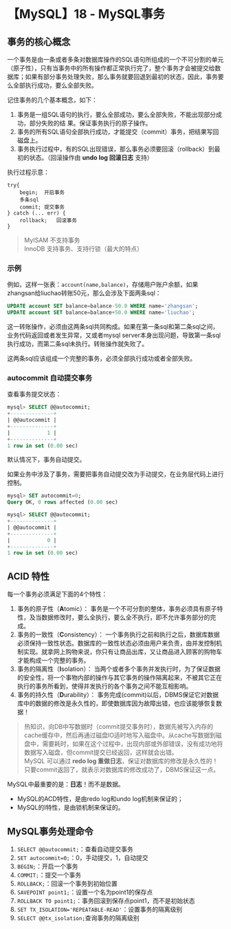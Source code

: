 # 【MySQL】18 - MySQL事务


## 事务的核心概念

一个事务是由一条或者多条对数据库操作的SQL语句所组成的一个不可分割的单元（原子性），只有当事务中的所有操作都正常执行完了，整个事务才会被提交给数据库；如果有部分事务处理失败，那么事务就要回退到最初的状态，因此，事务要么全部执行成功，要么全部失败。

记住事务的几个基本概念，如下：  
1. 事务是一组SQL语句的执行，要么全部成功，要么全部失败，不能出现部分成功，部分失败的结
果。保证事务执行的原子操作。
2. 事务的所有SQL语句全部执行成功，才能提交（commit）事务，把结果写回磁盘上。
3. 事务执行过程中，有的SQL出现错误，那么事务必须要回滚（rollback）到最初的状态。（回滚操作由 **undo log 回滚日志** 支持）


执行过程示意：  
```
try{
    begin;  开启事务
    多条sql
    commit; 提交事务
} catch (... err) {
    rollback;   回滚事务
}
```

> MyISAM 不支持事务  
> InnoDB 支持事务、支持行锁（最大的特点）


### 示例

例如，这样一张表：`account(name,balance)`，存储用户账户余额，如果zhangsan给liuchao转账50元，那么会涉及下面两条sql：  
```sql
UPDATE account SET balance=balance-50.0 WHERE name='zhangsan';
UPDATE account SET balance=balance+50.0 WHERE name='liuchao';
```
这一转账操作，必须由这两条sql共同构成。如果在第一条sql和第二条sql之间，业务代码返回或者发生异常，又或者mysql server本身出现问题，导致第一条sql执行成功，而第二条sql未执行。转账操作就失败了。

这两条sql应该组成一个完整的事务，必须全部执行成功或者全部失败。


### autocommit 自动提交事务

查看事务提交状态：  
```sql
mysql> SELECT @@autocommit;
+--------------+
| @@autocommit |
+--------------+
|            1 |
+--------------+
1 row in set (0.00 sec)
```
默认情况下，事务自动提交。


如果业务中涉及了事务，需要把事务自动提交改为手动提交，在业务层代码上进行控制。  
```sql
mysql> SET autocommit=0;
Query OK, 0 rows affected (0.00 sec)

mysql> SELECT @@autocommit;
+--------------+
| @@autocommit |
+--------------+
|            0 |
+--------------+
1 row in set (0.00 sec)
```





## ACID 特性

每一个事务必须满足下面的4个特性：  
1. 事务的原子性（**A**tomic）：
    事务是一个不可分割的整体，事务必须具有原子特性，及当数据修改时，要么全执行，要么全不执行，即不允许事务部分的完成。
2. 事务的一致性（**C**onsistency）：
    一个事务执行之前和执行之后，数据库数据必须保持一致性状态。数据库的一致性状态必须由用户来负责，由并发控制机制实现。就拿网上购物来说，你只有让商品出库，又让商品进入顾客的购物车才能构成一个完整的事务。
3. 事务的隔离性（**I**solation）：
    当两个或者多个事务并发执行时，为了保证数据的安全性，将一个事物内部的操作与其它事务的操作隔离起来，不被其它正在执行的事务所看到，使得并发执行的各个事务之间不能互相影响。
4. 事务的持久性（**D**urability）：
    事务完成(commit)以后，DBMS保证它对数据库中的数据的修改是永久性的，即使数据库因为故障出错，也应该能够恢复数据！

> 热知识，向DB中写数据时（commit提交事务时），数据先被写入内存的cache缓存中，然后再通过磁盘IO适时地写入磁盘中。从cache写数据到磁盘中，需要耗时，如果在这个过程中，出现内部或外部错误，没有成功地将数据写入磁盘，但commit提交已经返回，这样就会出错。  
> MySQL 可以通过 **redo log 重做日志**，保证对数据库的修改是永久性的！  
> 只要commit返回了，就表示对数据库的修改成功了，DBMS保证这一点。

MySQL中最重要的是：**日志**！而不是数据。

- MySQL的ACD特性，是由redo log和undo log机制来保证的；
- MySQL的I特性，是由锁机制来保证的。




## MySQL事务处理命令

1. `SELECT @@autocommit;`：查看自动提交事务
2. `SET autocommit=0;`：0，手动提交，1，自动提交
3. `BEGIN;`：开启一个事务
4. `COMMIT;`：提交一个事务
5. `ROLLBACK;`：回滚一个事务到初始位置
6. `SAVEPOINT point1;`：设置一个名为point1的保存点
7. `ROLLBACK TO point1;`：事务回滚到保存点point1，而不是初始状态
8. `SET TX_ISOLATION='REPEATABLE-READ'`：设置事务的隔离级别
9. `SELECT @@tx_isolation;`查询事务的隔离级别


